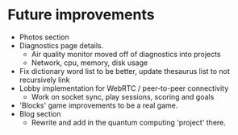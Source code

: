 # Future improvements
- Photos section
- Diagnostics page details. 
  - Air quality monitor moved off of diagnostics into projects
  - Network, cpu, memory, disk usage
- Fix dictionary word list to be better, update thesaurus list to not recursively link
- Lobby implementation for WebRTC / peer-to-peer connectivity 
  - Work on socket sync, play sessions, scoring and goals
- 'Blocks' game improvements to be a real game.
- Blog section
  - Rewrite and add in the quantum computing 'project' there.
